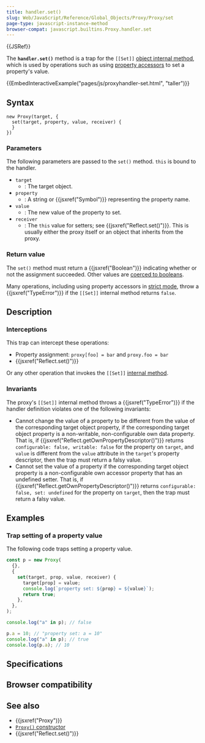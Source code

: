 ```yaml
---
title: handler.set()
slug: Web/JavaScript/Reference/Global_Objects/Proxy/Proxy/set
page-type: javascript-instance-method
browser-compat: javascript.builtins.Proxy.handler.set
---
```


{{JSRef}}

The **`handler.set()`** method is a trap for the `[[Set]]` [object internal method](/Web/JavaScript/Reference/Global_Objects/Proxy#object_internal_methods), which is used by operations such as using [property accessors](/Web/JavaScript/Reference/Operators/Property_accessors) to set a property's value.

{{EmbedInteractiveExample("pages/js/proxyhandler-set.html", "taller")}}

## Syntax

```js-nolint
new Proxy(target, {
  set(target, property, value, receiver) {
  }
})
```

### Parameters

The following parameters are passed to the `set()` method. `this` is bound to the handler.

- `target`
  - : The target object.
- `property`
  - : A string or {{jsxref("Symbol")}} representing the property name.
- `value`
  - : The new value of the property to set.
- `receiver`
  - : The `this` value for setters; see {{jsxref("Reflect.set()")}}. This is usually either the proxy itself or an object that inherits from the proxy.

### Return value

The `set()` method must return a {{jsxref("Boolean")}} indicating whether or not the assignment succeeded. Other values are [coerced to booleans](/Web/JavaScript/Reference/Global_Objects/Boolean#boolean_coercion).

Many operations, including using property accessors in [strict mode](/Web/JavaScript/Reference/Strict_mode), throw a {{jsxref("TypeError")}} if the `[[Set]]` internal method returns `false`.

## Description

### Interceptions

This trap can intercept these operations:

- Property assignment: `proxy[foo] = bar` and `proxy.foo = bar`
- {{jsxref("Reflect.set()")}}

Or any other operation that invokes the `[[Set]]` [internal method](/Web/JavaScript/Reference/Global_Objects/Proxy#object_internal_methods).

### Invariants

The proxy's `[[Set]]` internal method throws a {{jsxref("TypeError")}} if the handler definition violates one of the following invariants:

- Cannot change the value of a property to be different from the value of the corresponding target object property, if the corresponding target object property is a non-writable, non-configurable own data property. That is, if {{jsxref("Reflect.getOwnPropertyDescriptor()")}} returns `configurable: false, writable: false` for the property on `target`, and `value` is different from the `value` attribute in the `target`'s property descriptor, then the trap must return a falsy value.
- Cannot set the value of a property if the corresponding target object property is a non-configurable own accessor property that has an undefined setter. That is, if {{jsxref("Reflect.getOwnPropertyDescriptor()")}} returns `configurable: false, set: undefined` for the property on `target`, then the trap must return a falsy value.

## Examples

### Trap setting of a property value

The following code traps setting a property value.

```js
const p = new Proxy(
  {},
  {
    set(target, prop, value, receiver) {
      target[prop] = value;
      console.log(`property set: ${prop} = ${value}`);
      return true;
    },
  },
);

console.log("a" in p); // false

p.a = 10; // "property set: a = 10"
console.log("a" in p); // true
console.log(p.a); // 10
```

## Specifications



## Browser compatibility



## See also

- {{jsxref("Proxy")}}
- [`Proxy()` constructor](/Web/JavaScript/Reference/Global_Objects/Proxy/Proxy)
- {{jsxref("Reflect.set()")}}
